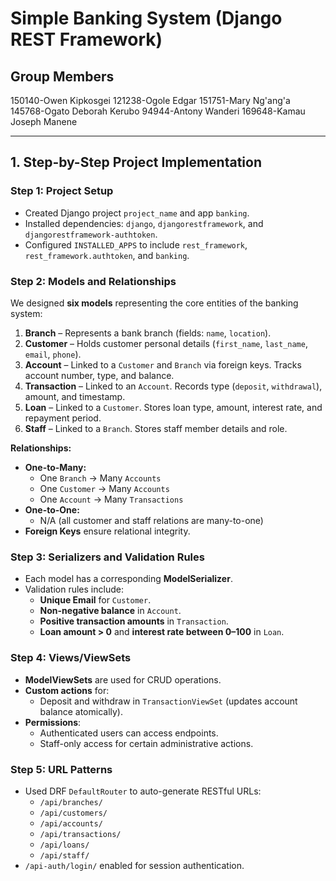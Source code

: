 # Simple Banking System (Django REST Framework)

## Group Members
150140-Owen Kipkosgei
121238-Ogole Edgar
151751-Mary Ng'ang'a 
145768-Ogato Deborah Kerubo 
94944-Antony Wanderi
169648-Kamau Joseph Manene

---

## 1. Step-by-Step Project Implementation

### Step 1: Project Setup
- Created Django project `project_name` and app `banking`.
- Installed dependencies: `django`, `djangorestframework`, and `djangorestframework-authtoken`.
- Configured `INSTALLED_APPS` to include `rest_framework`, `rest_framework.authtoken`, and `banking`.

### Step 2: Models and Relationships
We designed **six models** representing the core entities of the banking system:
1. **Branch** – Represents a bank branch (fields: `name`, `location`).
2. **Customer** – Holds customer personal details (`first_name`, `last_name`, `email`, `phone`).
3. **Account** – Linked to a `Customer` and `Branch` via foreign keys. Tracks account number, type, and balance.
4. **Transaction** – Linked to an `Account`. Records type (`deposit`, `withdrawal`), amount, and timestamp.
5. **Loan** – Linked to a `Customer`. Stores loan type, amount, interest rate, and repayment period.
6. **Staff** – Linked to a `Branch`. Stores staff member details and role.

**Relationships:**
- **One-to-Many:**  
  - One `Branch` → Many `Accounts`  
  - One `Customer` → Many `Accounts`  
  - One `Account` → Many `Transactions`
- **One-to-One:**  
  - N/A (all customer and staff relations are many-to-one)
- **Foreign Keys** ensure relational integrity.

### Step 3: Serializers and Validation Rules
- Each model has a corresponding **ModelSerializer**.
- Validation rules include:
  - **Unique Email** for `Customer`.
  - **Non-negative balance** in `Account`.
  - **Positive transaction amounts** in `Transaction`.
  - **Loan amount > 0** and **interest rate between 0–100** in `Loan`.

### Step 4: Views/ViewSets
- **ModelViewSets** are used for CRUD operations.
- **Custom actions** for:
  - Deposit and withdraw in `TransactionViewSet` (updates account balance atomically).
- **Permissions**:
  - Authenticated users can access endpoints.
  - Staff-only access for certain administrative actions.

### Step 5: URL Patterns
- Used DRF `DefaultRouter` to auto-generate RESTful URLs:
  - `/api/branches/`
  - `/api/customers/`
  - `/api/accounts/`
  - `/api/transactions/`
  - `/api/loans/`
  - `/api/staff/`
- `/api-auth/login/` enabled for session authentication.
